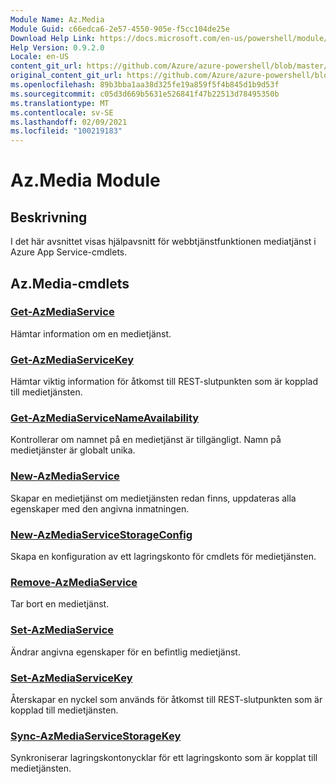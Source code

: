 ```yaml
---
Module Name: Az.Media
Module Guid: c66edca6-2e57-4550-905e-f5cc104de25e
Download Help Link: https://docs.microsoft.com/en-us/powershell/module/az.media
Help Version: 0.9.2.0
Locale: en-US
content_git_url: https://github.com/Azure/azure-powershell/blob/master/src/Media/Media/help/Az.Media.md
original_content_git_url: https://github.com/Azure/azure-powershell/blob/master/src/Media/Media/help/Az.Media.md
ms.openlocfilehash: 89b3bba1aa38d325fe19a859f5f4b845d1b9d53f
ms.sourcegitcommit: c05d3d669b5631e526841f47b22513d78495350b
ms.translationtype: MT
ms.contentlocale: sv-SE
ms.lasthandoff: 02/09/2021
ms.locfileid: "100219183"
---
```

# Az.Media Module
## Beskrivning
I det här avsnittet visas hjälpavsnitt för webbtjänstfunktionen mediatjänst i Azure App Service-cmdlets.

## Az.Media-cmdlets
### [Get-AzMediaService](Get-AzMediaService.md)
Hämtar information om en medietjänst.

### [Get-AzMediaServiceKey](Get-AzMediaServiceKey.md)
Hämtar viktig information för åtkomst till REST-slutpunkten som är kopplad till medietjänsten.

### [Get-AzMediaServiceNameAvailability](Get-AzMediaServiceNameAvailability.md)
Kontrollerar om namnet på en medietjänst är tillgängligt.
Namn på medietjänster är globalt unika.

### [New-AzMediaService](New-AzMediaService.md)
Skapar en medietjänst om medietjänsten redan finns, uppdateras alla egenskaper med den angivna inmatningen.

### [New-AzMediaServiceStorageConfig](New-AzMediaServiceStorageConfig.md)
Skapa en konfiguration av ett lagringskonto för cmdlets för medietjänsten.

### [Remove-AzMediaService](Remove-AzMediaService.md)
Tar bort en medietjänst.

### [Set-AzMediaService](Set-AzMediaService.md)
Ändrar angivna egenskaper för en befintlig medietjänst.

### [Set-AzMediaServiceKey](Set-AzMediaServiceKey.md)
Återskapar en nyckel som används för åtkomst till REST-slutpunkten som är kopplad till medietjänsten.

### [Sync-AzMediaServiceStorageKey](Sync-AzMediaServiceStorageKey.md)
Synkroniserar lagringskontonycklar för ett lagringskonto som är kopplat till medietjänsten.

